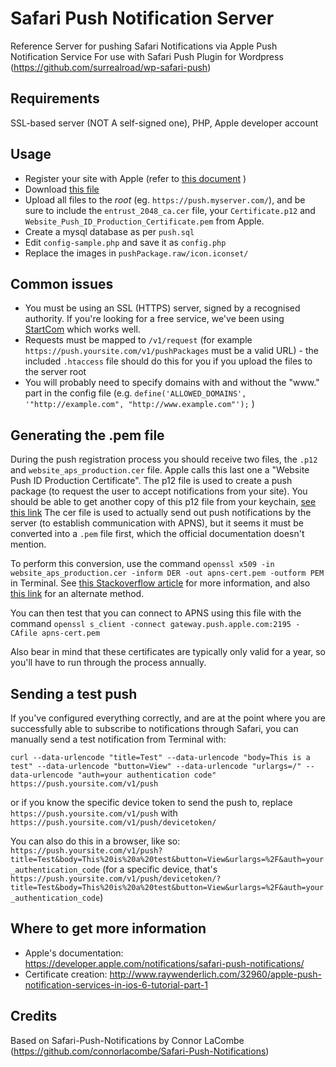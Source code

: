 Safari Push Notification Server
===============================

Reference Server for pushing Safari Notifications via Apple Push Notification Service
For use with Safari Push Plugin for Wordpress (https://github.com/surrealroad/wp-safari-push)

Requirements
----
SSL-based server (NOT A self-signed one), PHP, Apple developer account

Usage
----
 - Register your site with Apple (refer to [this document](https://developer.apple.com/library/mac/documentation/NetworkingInternet/Conceptual/NotificationProgrammingGuideForWebsites/PushNotifications/PushNotifications.html#//apple_ref/doc/uid/TP40013225-CH3-SW1) )
 - Download [this file](https://www.entrust.net/downloads/binary/entrust_2048_ca.cer)
 - Upload all files to the *root* (eg. `https://push.myserver.com/`), and be sure to include the `entrust_2048_ca.cer` file, your `Certificate.p12` and `Website_Push_ID_Production_Certificate.pem` from Apple.
 - Create a mysql database as per `push.sql`
 - Edit `config-sample.php` and save it as `config.php`
 - Replace the images in `pushPackage.raw/icon.iconset/`

Common issues
----
 - You must be using an SSL (HTTPS) server, signed by a recognised authority. If you're looking for a free service, we've been using [StartCom](https://www.startcom.org/) which works well.
 - Requests must be mapped to `/v1/request` (for example `https://push.yoursite.com/v1/pushPackages` must be a valid URL) - the included `.htaccess` file should do this for you if you upload the files to the server root
 - You will probably need to specify domains with and without the "www." part in the config file (e.g. `define('ALLOWED_DOMAINS', '"http://example.com", "http://www.example.com"');` )

Generating the .pem file
----
During the push registration process you should receive two files, the `.p12` and `website_aps_production.cer` file. Apple calls this last one a "Website Push ID Production Certificate".
The p12 file is used to create a push package (to request the user to accept notifications from your site). You should be able to get another copy of this p12 file from your keychain, [see this link](http://www.raywenderlich.com/32960/apple-push-notification-services-in-ios-6-tutorial-part-1)
The cer file is used to actually send out push notifications by the server (to establish communication with APNS), but it seems it must be converted into a `.pem` file first, which the official documentation doesn't mention.

To perform this conversion, use the command `openssl x509 -in website_aps_production.cer -inform DER -out apns-cert.pem -outform PEM` in Terminal. See [this Stackoverflow article](http://stackoverflow.com/questions/1762555/creating-pem-file-for-apns) for more information, and also [this link](http://www.raywenderlich.com/32960/apple-push-notification-services-in-ios-6-tutorial-part-1) for an alternate method.

You can then test that you can connect to APNS using this file with the command `openssl s_client -connect gateway.push.apple.com:2195 -CAfile apns-cert.pem`

Also bear in mind that these certificates are typically only valid for a year, so you'll have to run through the process annually.

Sending a test push
----
If you've configured everything correctly, and are at the point where you are successfully able to subscribe to notifications through Safari, you can manually send a test notification from Terminal with:

`curl --data-urlencode "title=Test" --data-urlencode "body=This is a test" --data-urlencode "button=View" --data-urlencode "urlargs=/" --data-urlencode "auth=your authentication code" https://push.yoursite.com/v1/push`

or if you know the specific device token to send the push to, replace `https://push.yoursite.com/v1/push` with `https://push.yoursite.com/v1/push/devicetoken/`

You can also do this in a browser, like so:
`https://push.yoursite.com/v1/push?title=Test&body=This%20is%20a%20test&button=View&urlargs=%2F&auth=your_authentication_code` (for a specific device, that's `https://push.yoursite.com/v1/push/devicetoken/?title=Test&body=This%20is%20a%20test&button=View&urlargs=%2F&auth=your_authentication_code`)

Where to get more information
----
 - Apple's documentation: https://developer.apple.com/notifications/safari-push-notifications/
 - Certificate creation: http://www.raywenderlich.com/32960/apple-push-notification-services-in-ios-6-tutorial-part-1

Credits
----
Based on Safari-Push-Notifications by Connor LaCombe (https://github.com/connorlacombe/Safari-Push-Notifications)

